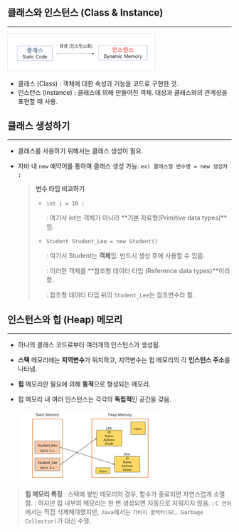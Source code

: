 ## 클래스와 인스턴스 (Class & Instance)

---

<img src="images/image-20200815151151428.png" alt="image-20200815151151428" style="zoom:70%;" />

* 클래스 (Class)  :  객체에 대한 속성과 기능을 코드로 구현한 것.
* 인스턴스 (Instance)  :  클래스에 의해 만들어진 객체. 대상과 클래스와의 관계성을 표현할 때 사용.



## 클래스 생성하기

---

* 클래스를 사용하기 위해서는 클래스 생성이 필요.

* 자바 내 `new` 예약어를 통하여 클래스 생성 가능.   `ex) 클래스형 변수명 = new 생성자 ;`

    >**변수 타입 비교하기**
    >
    >* `int i = 10 ;`
    >
    > 	  : 여기서 int는 객체가 아니라 **기본 자료형(Primitive data types)**임.
    >
    >* `Student Student_Lee = new Student()`
    >
    > 	  : 여기서 Student는 **객체**임. 반드시 생성 후에 사용할 수 있음.
    >
    >     : 이러한 객체를 **참조형 데이터 타입 (Reference data types)**이라 함.
    >	
    >     : 참조형 데이터 타입 뒤의 `Student_Lee`는 참조변수라 함.



## 인스턴스와 힙 (Heap) 메모리

---

* 하나의 클래스 코드로부터 여러개의 인스턴스가 생성됨.

* **스택** 메모리에는 **지역변수**가 위치하고, 지역변수는 힙 메모리의 각 **인스턴스 주소**를 나타냄.

* **힙** 메모리란 필요에 의해 **동적**으로 형성되는 메모리.

* 힙 메모리 내 여러 인스턴스는 각각의 **독립적**인 공간을 갖음.

    <img src="images/image-20200815205945229.png" alt="image-20200815205945229" style="zoom:80%;" />

>**힙 메모리 특징**
>	:  스택에 쌓인 메모리의 경우, 함수가 종료되면 자연스럽게 소멸함.
>	:  하지만 힙 내부의 메모리는 한 번 생성되면 자동으로 지워지지 않음.
>	:  `C 언어`에서는 직접 삭제해야했지만, `Java`에서는 `가비지 콜렉터(GC, Garbage Collector)`가 대신 수행.

